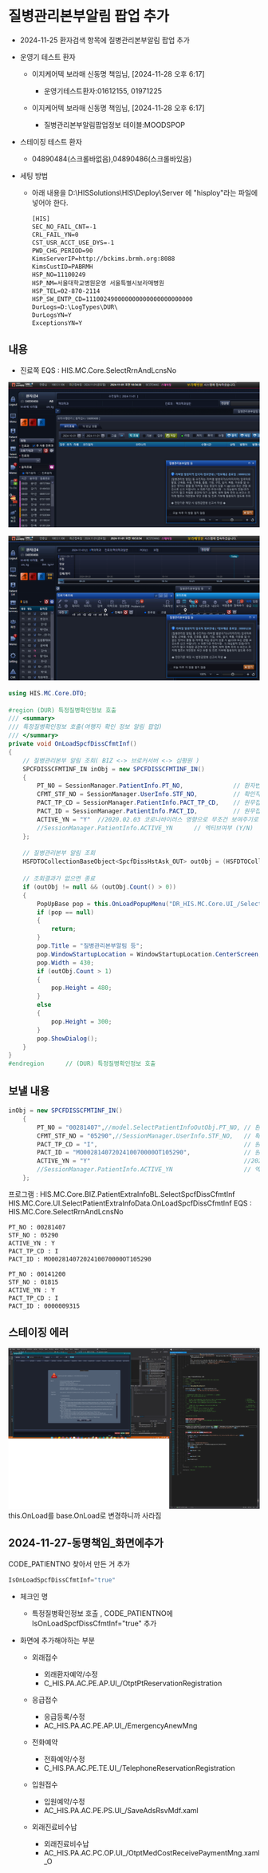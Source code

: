 


# 질병관리본부알림 팝업 추가
- 2024-11-25 환자검색 항목에 질병관리본부알림 팝업 추가


- 운영기 테스트 환자
    - 이지케어텍 보라매 신동명 책임님, [2024-11-28 오후 6:17]
        - 운영기테스트환자:01612155, 01971225

    - 이지케어텍 보라매 신동명 책임님, [2024-11-28 오후 6:17]
        - 질병관리본부알림팝업정보 테이블:MOODSPOP

- 스테이징 테스트 환자
    - 04890484(스크롤바없음),04890486(스크롤바있음)




- 세팅 방법
    - 아래 내용을 D:\HISSolutions\HIS\Deploy\Server 에 "hisploy"라는 파일에 넣어야 한다.
        ```
        [HIS]
        SEC_NO_FAIL_CNT=-1
        CRL_FAIL_YN=0
        CST_USR_ACCT_USE_DYS=-1
        PWD_CHG_PERIOD=90
        KimsServerIP=http://bckims.brmh.org:8088
        KimsCustID=PABRMH
        HSP_NO=11100249
        HSP_NM=서울대학교병원운영 서울특별시보라매병원
        HSP_TEL=02-870-2114
        HSP_SW_ENTP_CD=111002490000000000000000000000
        DurLogs=D:\LogTypes\DUR\
        DurLogsYN=Y
        ExceptionsYN=Y
        ```



## 내용
- 진료쪽 EQS : HIS.MC.Core.SelectRrnAndLcnsNo


![alt text](image.png)

![alt text](image-1.png)

```cs
using HIS.MC.Core.DTO;

#region (DUR) 특정질병확인정보 호출
/// <summary>
/// 특정질병확인정보 호출(여행자 확인 정보 알림 팝업)
/// </summary>
private void OnLoadSpcfDissCfmtInf()
{
    // 질병관리본부 알림 조회( BIZ <-> 브로커서버 <-> 심평원 )
    SPCFDISSCFMTINF_IN inObj = new SPCFDISSCFMTINF_IN()
    {
        PT_NO = SessionManager.PatientInfo.PT_NO,              // 환자번호
        CFMT_STF_NO = SessionManager.UserInfo.STF_NO,          // 확인직원번호
        PACT_TP_CD = SessionManager.PatientInfo.PACT_TP_CD,    // 원무접수구분코드
        PACT_ID = SessionManager.PatientInfo.PACT_ID,          // 원무접수ID
        ACTIVE_YN = "Y"  //2020.02.03 코로나바이러스 영향으로 무조건 보여주기로 결정됨
        //SessionManager.PatientInfo.ACTIVE_YN      // 엑티브여부 (Y/N)    -- 엑티브 환자가 아니면 팝업하지 않는다. 
    };

    // 질병관리본부 알림 조회
    HSFDTOCollectionBaseObject<SpcfDissHstAsk_OUT> outObj = (HSFDTOCollectionBaseObject<SpcfDissHstAsk_OUT>)UIMiddlewareAgent.InvokeBizService(this, "HIS.MC.Core.BIZ.PatientExtraInfoBL", "SelectSpcfDissCfmtInf", inObj);

    // 조회결과가 없으면 종료
    if (outObj != null && (outObj.Count() > 0))
    {
        PopUpBase pop = this.OnLoadPopupMenu("DR_HIS.MC.Core.UI_/SelectSpcfDissCfmtInf.xaml", outObj);
        if (pop == null)
        {
            return;
        }
        pop.Title = "질병관리본부알림 등";
        pop.WindowStartupLocation = WindowStartupLocation.CenterScreen;
        pop.Width = 430;
        if (outObj.Count > 1)
        {
            pop.Height = 480;
        }
        else
        {
            pop.Height = 300;
        }
        pop.ShowDialog();
    }
}
#endregion      // (DUR) 특정질병확인정보 호출
```


## 보낼 내용

```cs
inObj = new SPCFDISSCFMTINF_IN()
    {
        PT_NO = "00281407",//model.SelectPatientInfoOutObj.PT_NO, // 환자번호
        CFMT_STF_NO = "05290",//SessionManager.UserInfo.STF_NO,   // 확인직원번호
        PACT_TP_CD = "I",                                         // 원무접수구분코드
        PACT_ID = "MO00281407202410070000OT105290",               // 원무접수ID
        ACTIVE_YN = "Y"                                           //2020.02.03 코로나바이러스 영향으로 무조건 보여주기로 결정됨
        //SessionManager.PatientInfo.ACTIVE_YN                    // 엑티브여부 (Y/N)    -- 엑티브 환자가 아니면 팝업하지 않는다. 
    };


```
프로그램 : HIS.MC.Core.BIZ.PatientExtraInfoBL.SelectSpcfDissCfmtInf
           HIS.MC.Core.UI.SelectPatientExtraInfoData.OnLoadSpcfDissCfmtInf
EQS : HIS.MC.Core.SelectRrnAndLcnsNo



```
PT_NO : 00281407
STF_NO : 05290
ACTIVE_YN : Y
PACT_TP_CD : I
PACT_ID : MO00281407202410070000OT105290
```


```
PT_NO : 00141200
STF_NO : 01815
ACTIVE_YN : Y
PACT_TP_CD : I
PACT_ID : 0000009315
```


## 스테이징 에러
![alt text](image-2.png)
this.OnLoad를 base.OnLoad로 변경하니까 사라짐




## 2024-11-27-동명책임_화면에추가
CODE_PATIENTNO 찾아서 만든 거 추가

```cs
IsOnLoadSpcfDissCfmtInf="true"
```

- 체크인 명
    - 특정질병확인정보 호출 , CODE_PATIENTNO에 IsOnLoadSpcfDissCfmtInf="true" 추가

- 화면에 추가해야하는 부분

    - 외래접수
        - 외래환자예약/수정
        - C_HIS.PA.AC.PE.AP.UI_/OtptPtReservationRegistration
    - 응급접수
        - 응급등록/수정
        - AC_HIS.PA.AC.PE.AP.UI_/EmergencyAnewMng        
    - 전화예약
        - 전화예약/수정
        - C_HIS.PA.AC.PE.TE.UI_/TelephoneReservationRegistration
    - 입원접수
        - 입원예약/수정
        - AC_HIS.PA.AC.PE.PS.UI_/SaveAdsRsvMdf.xaml


    - 외래진료비수납
        - 외래진료비수납
        - AC_HIS.PA.AC.PC.OP.UI_/OtptMedCostReceivePaymentMng.xaml_O



